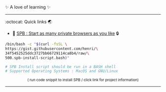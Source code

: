 ✨ A love of learning ✨

---

:octocat: Quick links :earth_asia: 
- :chestnut: [SPB : Start as many private browsers as you like](https://gist.github.com/henri/34f5452525ddc3727bb66729114ca8b4) :lock:
```bash
/bin/bash -c "$(curl -fsSL \
https://gist.githubusercontent.com/henri/\
34f5452525ddc3727bb66729114ca8b4/raw/\
500.spb-install-script.bash)"

# SPB Install script should be run in a BASH shell
# Supported Operating Systems : MacOS and GNU/Linux
```

<p align="center"> <sup> ( run code snippit to install SPB / click link for project information) </sup> </p>


---
<!---
henri/henri is a ✨ special ✨ repository because its `README.md` (this file) appears on your GitHub profile.
You can click the Preview link to take a look at your changes.
--->
